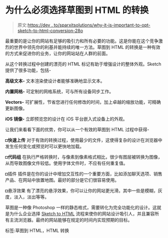 # 为什么必须选择草图到 HTML 的转换

> 原文:[https://dev . to/sparxitsolutions/why-it-is-important-to-opt-sketch-to-html-conversion-28o](https://dev.to/sparxitsolutions/why-it-is-imperative-to-opt-sketch-to-html-conversion-28o)

最重要的是让你的网站有足够的吸引力和所有必要的功能。这是你能在这个竞争激烈的世界中领先你的利基并能持续的唯一方法。草图到 HTML 的转换是一种有效的方式来促进你的业务，让你的网站站在人群的前面。

从这个转换过程中创建的漂亮的 HTML 标记有助于增强设计的整体外观。Sketch 提供了很多功能，包括-

**高级文本-** 文本渲染使设计者能够准确地显示文本。

**内置网格-** 可定制的网格系统，可与所有设备同步工作。

**Vectors-** 可扩展性，节省您进行任何修改的时间，加上卓越的缩放功能，可精确更新图像。

**iOS 镜像-** 立即预览您的设计在 iOS 平台嵌入式设备上的外观。

让我们来看看下面的优势，你可以从一个有效的草图到 HTML 过程中获得-

**◘快速上传**
对于有效的转换过程，使用最少的文件，这使得复杂的设计在浏览器中发生任何变化或预览时可以更快地加载。

**◘代码组**
在执行严格转换时，与像素到像素格式相比，很少有图层被转换为图像，从而导致图像文件较低。使用字体文件时，不应有任何重复值。

◘插件
插件是在你的设计中增加交互性的一个重要方面，比如添加聊天选项、销售产品、在网站中放置地图。最好的部分是它们很容易使用。

◘悬浮效果
有了漂亮的悬浮效果，你可以让你的网站更光滑。其中一些是模糊，灰度，淡入，淡出等等。

草图是一种像 Photoshop 一样的静态格式，需要转化为完全功能化的设计。这就是为什么企业选择 [Sketch to HTML](http://www.sparxitsolutions.com/sketch-to-html.shtml) 流程来使你的网站设计吸引人，并且兼容所有主流浏览器。最终的网站能够在规定的时间内实现预期的目标。

标签:草图到 HTML，HTML 转换